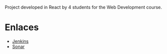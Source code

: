 Project developed in React by 4 students for the Web Development course.

# Enlaces
- [Jenkins](http://157.253.238.75:8080/jenkins-isis2603/)
- [Sonar](http://157.253.238.75:8080/sonar-isis2603/)
 
